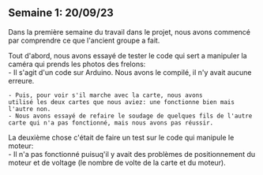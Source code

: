 ## Semaine 1: 20/09/23
  Dans la première semaine du travail dans le projet, 
  nous avons commencé par comprendre ce que l'ancient groupe a fait.

  
  Tout d'abord, nous avons essayé de tester le code qui sert 
  a manipuler la caméra qui prends les photos des frelons:                                                                                       
    - Il s'agit d'un code sur Arduino. Nous avons le compilé, il n'y avait aucune erreure.

    
    - Puis, pour voir s'il marche avec la carte, nous avons 
    utilisé les deux cartes que nous aviez: une fonctionne bien mais l'autre non.                                                                                                                                                                            
    - Nous avons essayé de refaire le soudage de quelques fils de l'autre
    carte qui n'a pas fonctionné, mais nous avons pas réussir.
    
  La deuxième chose c'était de faire un test sur le code qui manipule le moteur:                                                                           
    - Il n'a pas fonctionné puisuq'il y avait des problèmes de 
    positionnement du moteur et de voltage (le nombre de volte de la carte et du moteur).
